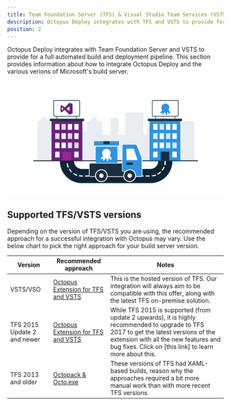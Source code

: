 ```yaml
---
title: Team Foundation Server (TFS) & Visual Studio Team Services (VSTS)
description: Octopus Deploy integrates with TFS and VSTS to provide for a full automated build and deployment pipeline.
position: 2
---
```


Octopus Deploy integrates with Team Foundation Server and VSTS to provide for a full automated build and deployment pipeline. This section provides information about how to  integrate Octopus Deploy and the various verions of Microsoft's build server.

![](\docs\images\5672460\5672461.png)

## Supported TFS/VSTS versions

Depending on the version of TFS/VSTS you are using, the recommended approach for a successful integration with Octopus may vary. Use the below chart to pick the right approach for your build server version.

| Version                     | Recommended approach                     | Notes                                    |
| --------------------------- | ---------------------------------------- | ---------------------------------------- |
| VSTS/VSO                    | [Octopus Extension for TFS and VSTS](/docs/api-and-integration/tfs-vsts/using-octopus-extension/index.md)       | This is the hosted version of TFS. Our integration will always aim to be compatible with this offer, along with the latest TFS on-premise solution. |
| TFS 2015 Update 2 and newer | [Octopus Extension for TFS and VSTS](/docs/api-and-integration/tfs-vsts/using-octopus-extension/index.md)       | While TFS 2015 is supported (from update 2 upwards), it is highly recommended to upgrade to TFS 2017 to get the latest versions of the extension with all the new features and bug fixes. Click on [this link] to learn more about this. |
| TFS 2013 and older          | [Octopack & Octo.exe](/docs/api-and-integration/tfs-vsts/using-octopack.md) | These versions of TFS had XAML-based builds, reason why the approaches required a bit more manual work than with more recent TFS versions. |